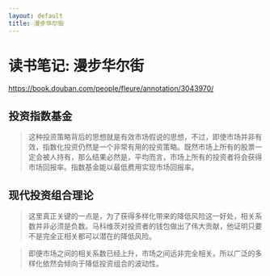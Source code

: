 ```yaml
---
layout: default
title: 漫步华尔街
---
```


# 读书笔记: 漫步华尔街

<https://book.douban.com/people/fleure/annotation/3043970/>
## 投资指数基金

> 这种投资策略背后的思想就是有效市场假说的思想，不过，即使市场并非有效，指数化投资仍然是一个非常有用的投资策略。既然市场上所有的股票一定会被人持有，那么结果必然是，平均而言，市场上所有的投资者将会获得市场回报率。指数基金能以最低费用实现市场回报率。
>

## 现代投资组合理论

> 这里真正关键的一点是，为了获得多样化带来的降低风险这一好处，相关系数并非必须是负数。马科维茨对投资者的钱包做出了伟大贡献，他证明只要不是完全正相关都可以潜在的降低风险。
>



> 即便市场之间的相关系数已经上升，市场之间远非完全相关，所以广泛的多样化依然会倾向于降低投资组合的波动性。
>






